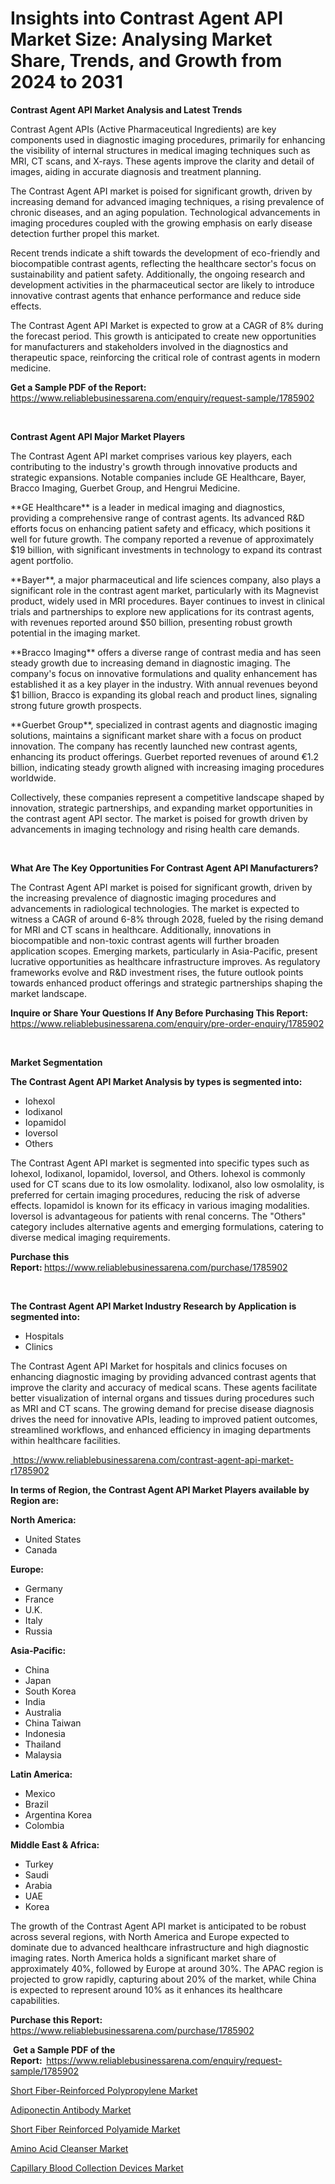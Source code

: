 <p><h1>Insights into Contrast Agent API Market Size: Analysing Market Share, Trends, and Growth from 2024 to 2031</h1></p><p><strong>Contrast Agent API Market Analysis and Latest Trends</strong></p>
<p><p>Contrast Agent APIs (Active Pharmaceutical Ingredients) are key components used in diagnostic imaging procedures, primarily for enhancing the visibility of internal structures in medical imaging techniques such as MRI, CT scans, and X-rays. These agents improve the clarity and detail of images, aiding in accurate diagnosis and treatment planning.</p><p>The Contrast Agent API market is poised for significant growth, driven by increasing demand for advanced imaging techniques, a rising prevalence of chronic diseases, and an aging population. Technological advancements in imaging procedures coupled with the growing emphasis on early disease detection further propel this market. </p><p>Recent trends indicate a shift towards the development of eco-friendly and biocompatible contrast agents, reflecting the healthcare sector's focus on sustainability and patient safety. Additionally, the ongoing research and development activities in the pharmaceutical sector are likely to introduce innovative contrast agents that enhance performance and reduce side effects. </p><p>The Contrast Agent API Market is expected to grow at a CAGR of 8% during the forecast period. This growth is anticipated to create new opportunities for manufacturers and stakeholders involved in the diagnostics and therapeutic space, reinforcing the critical role of contrast agents in modern medicine.</p></p>
<p><strong>Get a Sample PDF of the Report:&nbsp;</strong> <a href="https://www.reliablebusinessarena.com/enquiry/request-sample/1785902?utm_campaign=1265&utm_medium=2&utm_source=Github&utm_content=ia&utm_term=09102024&utm_id=contrast-agent-api">https://www.reliablebusinessarena.com/enquiry/request-sample/1785902</a></p>
<p>&nbsp;</p>
<p><strong>Contrast Agent API Major Market Players</strong></p>
<p><p>The Contrast Agent API market comprises various key players, each contributing to the industry's growth through innovative products and strategic expansions. Notable companies include GE Healthcare, Bayer, Bracco Imaging, Guerbet Group, and Hengrui Medicine.</p><p>**GE Healthcare** is a leader in medical imaging and diagnostics, providing a comprehensive range of contrast agents. Its advanced R&D efforts focus on enhancing patient safety and efficacy, which positions it well for future growth. The company reported a revenue of approximately $19 billion, with significant investments in technology to expand its contrast agent portfolio.</p><p>**Bayer**, a major pharmaceutical and life sciences company, also plays a significant role in the contrast agent market, particularly with its Magnevist product, widely used in MRI procedures. Bayer continues to invest in clinical trials and partnerships to explore new applications for its contrast agents, with revenues reported around $50 billion, presenting robust growth potential in the imaging market.</p><p>**Bracco Imaging** offers a diverse range of contrast media and has seen steady growth due to increasing demand in diagnostic imaging. The company's focus on innovative formulations and quality enhancement has established it as a key player in the industry. With annual revenues beyond $1 billion, Bracco is expanding its global reach and product lines, signaling strong future growth prospects.</p><p>**Guerbet Group**, specialized in contrast agents and diagnostic imaging solutions, maintains a significant market share with a focus on product innovation. The company has recently launched new contrast agents, enhancing its product offerings. Guerbet reported revenues of around €1.2 billion, indicating steady growth aligned with increasing imaging procedures worldwide.</p><p>Collectively, these companies represent a competitive landscape shaped by innovation, strategic partnerships, and expanding market opportunities in the contrast agent API sector. The market is poised for growth driven by advancements in imaging technology and rising health care demands.</p></p>
<p>&nbsp;</p>
<p><strong>What Are The Key Opportunities For Contrast Agent API Manufacturers?</strong></p>
<p><p>The Contrast Agent API market is poised for significant growth, driven by the increasing prevalence of diagnostic imaging procedures and advancements in radiological technologies. The market is expected to witness a CAGR of around 6-8% through 2028, fueled by the rising demand for MRI and CT scans in healthcare. Additionally, innovations in biocompatible and non-toxic contrast agents will further broaden application scopes. Emerging markets, particularly in Asia-Pacific, present lucrative opportunities as healthcare infrastructure improves. As regulatory frameworks evolve and R&D investment rises, the future outlook points towards enhanced product offerings and strategic partnerships shaping the market landscape.</p></p>
<p><strong>Inquire or Share Your Questions If Any Before Purchasing This Report:</strong> <a href="https://www.reliablebusinessarena.com/enquiry/pre-order-enquiry/1785902?utm_campaign=1265&utm_medium=2&utm_source=Github&utm_content=ia&utm_term=09102024&utm_id=contrast-agent-api">https://www.reliablebusinessarena.com/enquiry/pre-order-enquiry/1785902</a></p>
<p>&nbsp;</p>
<p><strong>Market Segmentation</strong></p>
<p><strong>The Contrast Agent API Market Analysis by types is segmented into:</strong></p>
<p><ul><li>Iohexol</li><li>Iodixanol</li><li>Iopamidol</li><li>Ioversol</li><li>Others</li></ul></p>
<p><p>The Contrast Agent API market is segmented into specific types such as Iohexol, Iodixanol, Iopamidol, Ioversol, and Others. Iohexol is commonly used for CT scans due to its low osmolality. Iodixanol, also low osmolality, is preferred for certain imaging procedures, reducing the risk of adverse effects. Iopamidol is known for its efficacy in various imaging modalities. Ioversol is advantageous for patients with renal concerns. The "Others" category includes alternative agents and emerging formulations, catering to diverse medical imaging requirements.</p></p>
<p><strong>Purchase this Report:&nbsp;</strong><a href="https://www.reliablebusinessarena.com/purchase/1785902?utm_campaign=1265&utm_medium=2&utm_source=Github&utm_content=ia&utm_term=09102024&utm_id=contrast-agent-api">https://www.reliablebusinessarena.com/purchase/1785902</a></p>
<p>&nbsp;</p>
<p><strong>The Contrast Agent API Market Industry Research by Application is segmented into:</strong></p>
<p><ul><li>Hospitals</li><li>Clinics</li></ul></p>
<p><p>The Contrast Agent API Market for hospitals and clinics focuses on enhancing diagnostic imaging by providing advanced contrast agents that improve the clarity and accuracy of medical scans. These agents facilitate better visualization of internal organs and tissues during procedures such as MRI and CT scans. The growing demand for precise disease diagnosis drives the need for innovative APIs, leading to improved patient outcomes, streamlined workflows, and enhanced efficiency in imaging departments within healthcare facilities.</p></p>
<p><a href="https://www.reliablebusinessarena.com/contrast-agent-api-market-r1785902?utm_campaign=1265&utm_medium=2&utm_source=Github&utm_content=ia&utm_term=09102024&utm_id=contrast-agent-api">&nbsp;https://www.reliablebusinessarena.com/contrast-agent-api-market-r1785902</a></p>
<p><strong>In terms of Region, the Contrast Agent API Market Players available by Region are:</strong></p>
<p>
    <p> <strong> North America: </strong>
        <ul>
            <li>United States</li>
            <li>Canada</li>
        </ul>
        </p> 
    <p> <strong> Europe: </strong>
        <ul>
            <li>Germany</li>
            <li>France</li>
            <li>U.K.</li>
            <li>Italy</li>
            <li>Russia</li>
        </ul>
        </p> 
    <p> <strong> Asia-Pacific: </strong>
        <ul>
            <li>China</li>
            <li>Japan</li>
            <li>South Korea</li>
            <li>India</li>
            <li>Australia</li>
            <li>China Taiwan</li>
            <li>Indonesia</li>
            <li>Thailand</li>
            <li>Malaysia</li>
        </ul>
        </p> 
    <p> <strong> Latin America: </strong>
        <ul>
            <li>Mexico</li>
            <li>Brazil</li>
            <li>Argentina Korea</li>
            <li>Colombia</li>
        </ul>
        </p> 
    <p> <strong> Middle East & Africa: </strong>
        <ul>
            <li>Turkey</li>
            <li>Saudi</li>
            <li>Arabia</li>
            <li>UAE</li>
            <li>Korea</li>
        </ul>
    </p>
    </p>
<p><p>The growth of the Contrast Agent API market is anticipated to be robust across several regions, with North America and Europe expected to dominate due to advanced healthcare infrastructure and high diagnostic imaging rates. North America holds a significant market share of approximately 40%, followed by Europe at around 30%. The APAC region is projected to grow rapidly, capturing about 20% of the market, while China is expected to represent around 10% as it enhances its healthcare capabilities.</p></p>
<p><strong>Purchase this Report: </strong><a href="https://www.reliablebusinessarena.com/purchase/1785902?utm_campaign=1265&utm_medium=2&utm_source=Github&utm_content=ia&utm_term=09102024&utm_id=contrast-agent-api">https://www.reliablebusinessarena.com/purchase/1785902</a></p>
<p>&nbsp;<strong>Get a Sample PDF of the Report:&nbsp;&nbsp;</strong><a href="https://www.reliablebusinessarena.com/enquiry/request-sample/1785902?utm_campaign=1265&utm_medium=2&utm_source=Github&utm_content=ia&utm_term=09102024&utm_id=contrast-agent-api">https://www.reliablebusinessarena.com/enquiry/request-sample/1785902</a></p>
<p><strong></strong></p>
<p><p><a href="https://github.com/RoccoManning/Market-Research-Report-List-7/blob/main/short-fiber-reinforced-polypropylene-market.md?utm_campaign=1265&utm_medium=2&utm_source=Github&utm_content=ia&utm_term=09102024&utm_id=contrast-agent-api">Short Fiber-Reinforced Polypropylene Market</a></p><p><a href="https://www.linkedin.com/pulse/adiponectin-antibody-market-analysis-report-global-insights-vblwe?utm_campaign=1265&utm_medium=2&utm_source=Github&utm_content=ia&utm_term=09102024&utm_id=contrast-agent-api">Adiponectin Antibody Market</a></p><p><a href="https://github.com/gulaimolin/Market-Research-Report-List-6/blob/main/short-fiber-reinforced-polyamide-market.md?utm_campaign=1265&utm_medium=2&utm_source=Github&utm_content=ia&utm_term=09102024&utm_id=contrast-agent-api">Short Fiber Reinforced Polyamide Market</a></p><p><a href="https://www.linkedin.com/pulse/insights-amino-acid-cleanser-market-size-which-expanding-md2ie?utm_campaign=1265&utm_medium=2&utm_source=Github&utm_content=ia&utm_term=09102024&utm_id=contrast-agent-api">Amino Acid Cleanser Market</a></p><p><a href="https://www.linkedin.com/pulse/booming-capillary-blood-collection-devices-market-sector-analysis-rrlzc?utm_campaign=1265&utm_medium=2&utm_source=Github&utm_content=ia&utm_term=09102024&utm_id=contrast-agent-api">Capillary Blood Collection Devices Market</a></p></p>